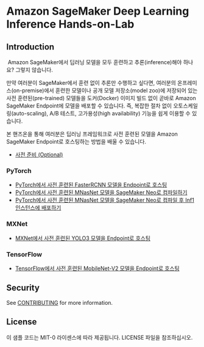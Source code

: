 # Amazon SageMaker Deep Learning Inference Hands-on-Lab

## Introduction
​
Amazon SageMaker에서 딥러닝 모델을 모두 훈련하고 추론(inference)해야 하나요? 그렇지 않습니다.
<p>
만약 여러분이 SageMaker에서 훈련 없이 추론만 수행하고 싶다면, 여러분의 온프레미스(on-premise)에서 훈련한 모델이나 공개 모델 저장소(model zoo)에 저장되어 있는 사전 훈련된(pre-trained) 모델들을 도커(Docker) 이미지 빌드 없이 곧바로 Amazon SageMaker Endpoint에 모델을 배포할 수 있습니다. 즉, 복잡한
절차 없이 오토스케일링(auto-scaling), A/B 테스트, 고가용성(high availability) 기능을 쉽게 이용할 수 있습니다. 
<p>
본 핸즈온을 통해 여러분은 딥러닝 프레임워크로 사전 훈련된 모델을 Amazon SageMaker Endpoint로 호스팅하는 방법을 배울 수 있습니다.

- [사전 준비 (Optional)](get_started.md)

### PyTorch
- [PyTorch에서 사전 훈련된 FasterRCNN 모델을 Endpoint로 호스팅](pytorch-serving-endpoint.ipynb)
- [PyTorch에서 사전 훈련된 MNasNet 모델을 SageMaker Neo로 컴파일하기](pytorch-serving-neo.ipynb)
- [PyTorch에서 사전 훈련된 MNasNet 모델을 SageMaker Neo로 컴파일 후 Inf1 인스턴스에 배포하기](pytorch-serving-neo-inf1.ipynb)

### MXNet
- [MXNet에서 사전 훈련된 YOLO3 모델을 Endpoint로 호스팅](mxnet-serving-endpoint.ipynb)

### TensorFlow
- [TensorFlow에서 사전 훈련된 MobileNet-V2 모델을 Endpoint로 호스팅](tensorflow-serving-endpoint.ipynb)


## Security

See [CONTRIBUTING](CONTRIBUTING.md#security-issue-notifications) for more information.

## License 

이 샘플 코드는 MIT-0 라이센스에 따라 제공됩니다. LICENSE 파일을 참조하십시오.